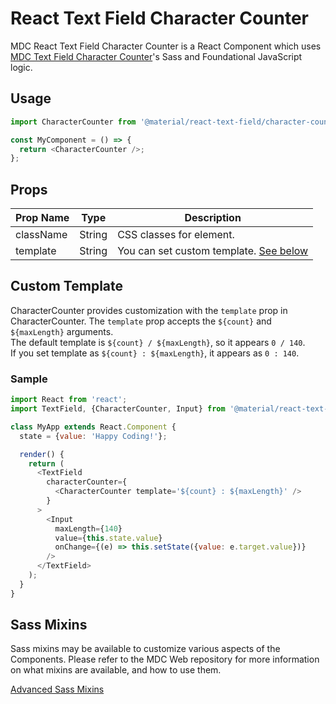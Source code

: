 # React Text Field Character Counter

MDC React Text Field Character Counter is a React Component which uses [MDC Text Field Character Counter](https://github.com/material-components/material-components-web/tree/master/packages/mdc-textfield/character-counter)'s Sass and Foundational JavaScript logic.

## Usage

```js
import CharacterCounter from '@material/react-text-field/character-counter/index.js';

const MyComponent = () => {
  return <CharacterCounter />;
};
```

## Props

| Prop Name | Type   | Description                                                |
| --------- | ------ | ---------------------------------------------------------- |
| className | String | CSS classes for element.                                   |
| template  | String | You can set custom template. [See below](#custom-template) |

## Custom Template

CharacterCounter provides customization with the `template` prop in CharacterCounter.
The `template` prop accepts the `${count}` and `${maxLength}` arguments.  
The default template is `${count} / ${maxLength}`, so it appears `0 / 140`.  
If you set template as `${count} : ${maxLength}`, it appears as `0 : 140`.

### Sample

```js
import React from 'react';
import TextField, {CharacterCounter, Input} from '@material/react-text-field';

class MyApp extends React.Component {
  state = {value: 'Happy Coding!'};

  render() {
    return (
      <TextField
        characterCounter={
          <CharacterCounter template='${count} : ${maxLength}' />
        }
      >
        <Input
          maxLength={140}
          value={this.state.value}
          onChange={(e) => this.setState({value: e.target.value})}
        />
      </TextField>
    );
  }
}
```

## Sass Mixins

Sass mixins may be available to customize various aspects of the Components. Please refer to the
MDC Web repository for more information on what mixins are available, and how to use them.

[Advanced Sass Mixins](https://github.com/material-components/material-components-web/tree/master/packages/mdc-textfield/character-counter#sass-mixins)
